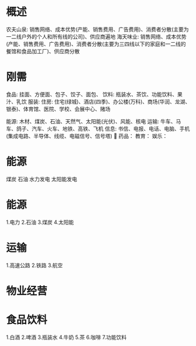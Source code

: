# 概述
农夫山泉: 销售网络、成本优势(产能、销售费用、广告费用)、消费者分散(主要为一二线户外的个人和所有线的公司)、供应商遍地
海天味业: 销售网络、成本优势(产能、销售费用、广告费用)、消费者分散(主要为三四线以下的家庭和一二线的餐馆和食品加工厂)、供应商分散

# 刚需
食品: 挂面、方便面、包子、饺子、面包、
饮料: 瓶装水、茶饮、功能饮料、果汁、乳饮
服装: 
住房: 住宅(绿城)、酒店(四季)、办公楼(万科)、商场(华润、龙湖、银泰)、体育馆、医院、学校、会展中心、赌场

能源: 木材、煤炭、石油、天然气、太阳能(光伏)、风能、核电
运输: 牛车、马车、鸽子、汽车、火车、地铁、高铁、飞机
信息: 书信、电报、电话、电脑、手机(集成电路、半导体、线缆、电磁信号、信号塔)

药品：
教育：
娱乐：

# 
# 能源
煤炭
石油
水力发电
太阳能发电

# 能源
1.电力
2.石油
3.煤炭
4.太阳能

# 运输
1.高速公路
2.铁路
3.航空

# 物业经营

# 食品饮料
1.白酒
2.啤酒
3.瓶装水
4.牛奶
5.茶
6.咖啡
7.功能饮料

